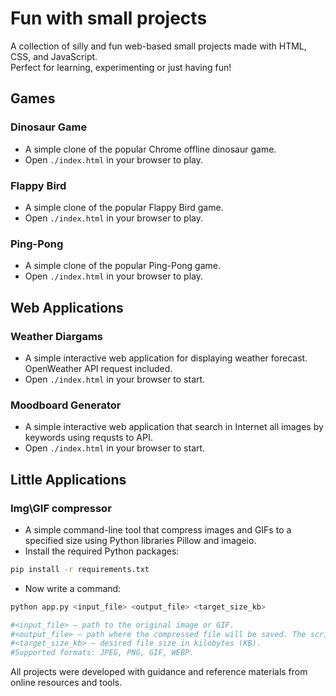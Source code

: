 # Fun with small projects

A collection of silly and fun web-based small projects made with HTML, CSS, and JavaScript.  
Perfect for learning, experimenting or just having fun!

## Games

### Dinosaur Game
- A simple clone of the popular Chrome offline dinosaur game.
- Open `./index.html` in your browser to play.

### Flappy Bird
- A simple clone of the popular Flappy Bird game.
- Open `./index.html` in your browser to play.

### Ping-Pong
- A simple clone of the popular Ping-Pong game.
- Open `./index.html` in your browser to play.

## Web Applications

### Weather Diargams
- A simple interactive web application for displaying weather forecast. OpenWeather API request included.
- Open `./index.html` in your browser to start.

### Moodboard Generator
- A simple interactive web application that search in Internet all images by keywords using requsts to API.
- Open `./index.html` in your browser to start.

## Little Applications

### Img\GIF compressor
- A simple command-line tool that compress images and GIFs to a specified size using Python libraries Pillow and imageio.
- Install the required Python packages:
```bash
pip install -r requirements.txt
```

- Now write a command:
```bash
python app.py <input_file> <output_file> <target_size_kb>

#<input_file> – path to the original image or GIF.
#<output_file> – path where the compressed file will be saved. The script will create it automatically.
#<target_size_kb> – desired file size in kilobytes (KB).
#Supported formats: JPEG, PNG, GIF, WEBP.
```

All projects were developed with guidance and reference materials from online resources and tools.

